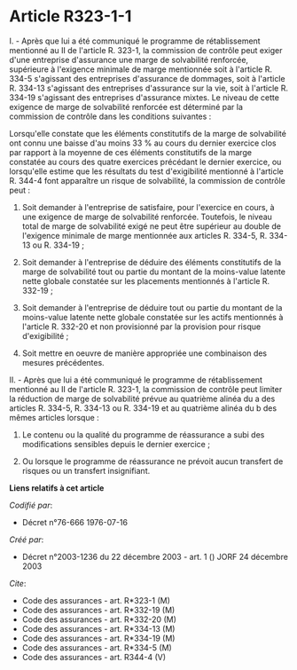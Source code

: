 # Article R323-1-1

I. - Après que lui a été communiqué le programme de rétablissement mentionné au II de l'article R. 323-1, la commission de
contrôle peut exiger d'une entreprise d'assurance une marge de solvabilité renforcée, supérieure à l'exigence minimale de
marge mentionnée soit à l'article R. 334-5 s'agissant des entreprises d'assurance de dommages, soit à l'article R. 334-13
s'agissant des entreprises d'assurance sur la vie, soit à l'article R. 334-19 s'agissant des entreprises d'assurance mixtes.
Le niveau de cette exigence de marge de solvabilité renforcée est déterminé par la commission de contrôle dans les conditions
suivantes :

Lorsqu'elle constate que les éléments constitutifs de la marge de solvabilité ont connu une baisse d'au moins 33 % au cours
du dernier exercice clos par rapport à la moyenne de ces éléments constitutifs de la marge constatée au cours des quatre
exercices précédant le dernier exercice, ou lorsqu'elle estime que les résultats du test d'exigibilité mentionné à l'article
R. 344-4 font apparaître un risque de solvabilité, la commission de contrôle peut :

1. Soit demander à l'entreprise de satisfaire, pour l'exercice en cours, à une exigence de marge de solvabilité renforcée.
Toutefois, le niveau total de marge de solvabilité exigé ne peut être supérieur au double de l'exigence minimale de marge
mentionnée aux articles R. 334-5, R. 334-13 ou R. 334-19 ;

2. Soit demander à l'entreprise de déduire des éléments constitutifs de la marge de solvabilité tout ou partie du montant de
la moins-value latente nette globale constatée sur les placements mentionnés à l'article R. 332-19 ;

3. Soit demander à l'entreprise de déduire tout ou partie du montant de la moins-value latente nette globale constatée sur
les actifs mentionnés à l'article R. 332-20 et non provisionné par la provision pour risque d'exigibilité ;

4. Soit mettre en oeuvre de manière appropriée une combinaison des mesures précédentes.

II. - Après que lui a été communiqué le programme de rétablissement mentionné au II de l'article R. 323-1, la commission de
contrôle peut limiter la réduction de marge de solvabilité prévue au quatrième alinéa du a des articles R. 334-5, R. 334-13
ou R. 334-19 et au quatrième alinéa du b des mêmes articles lorsque :

1. Le contenu ou la qualité du programme de réassurance a subi des modifications sensibles depuis le dernier exercice ;

2. Ou lorsque le programme de réassurance ne prévoit aucun transfert de risques ou un transfert insignifiant.

**Liens relatifs à cet article**

_Codifié par_:

  - Décret n°76-666 1976-07-16

_Créé par_:

  - Décret n°2003-1236 du 22 décembre 2003 - art. 1 () JORF 24 décembre 2003

_Cite_:

  - Code des assurances - art. R*323-1 (M)
  - Code des assurances - art. R*332-19 (M)
  - Code des assurances - art. R*332-20 (M)
  - Code des assurances - art. R*334-13 (M)
  - Code des assurances - art. R*334-19 (M)
  - Code des assurances - art. R*334-5 (M)
  - Code des assurances - art. R344-4 (V)
